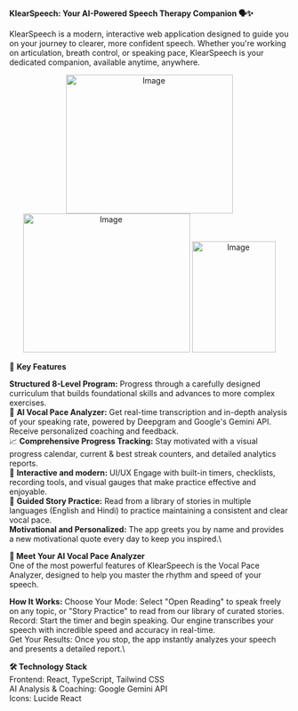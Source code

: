 


**KlearSpeech: Your AI-Powered Speech Therapy Companion 🗣️✨** 

KlearSpeech is a modern, interactive web application designed to guide you on your journey to clearer, more confident speech.
Whether you're working on articulation, breath control, or speaking pace, KlearSpeech is your dedicated companion, available anytime, anywhere.

<div align="center">
  <img width="300" height="250" alt="Image" src="https://github.com/user-attachments/assets/27d9b1c8-e958-4dd9-9dab-928f4d61b4a1" />
  <img width="300" height="250" alt="Image" src="https://github.com/user-attachments/assets/cbaa0e07-dcaa-42bb-8d28-369803e4c014" />
  <img width="150" height="200" alt="Image" src="https://github.com/user-attachments/assets/57df598b-bfe1-4038-8d89-5468ac12ba0d" />
  
</div>




🌟 **Key Features**

**Structured 8-Level Program:** Progress through a carefully designed curriculum that builds foundational skills and advances to more complex exercises.\
🤖 **AI Vocal Pace Analyzer:** Get real-time transcription and in-depth analysis of your speaking rate, powered by Deepgram and Google's Gemini API. Receive personalized coaching and feedback. \
📈 **Comprehensive Progress Tracking:** Stay motivated with a visual progress calendar, current & best streak counters, and detailed analytics reports. \
🌟 **Interactive and modern:** UI/UX Engage with built-in timers, checklists, recording tools, and visual gauges that make practice effective and enjoyable. \
📖 **Guided Story Practice:** Read from a library of stories in multiple languages (English and Hindi) to practice maintaining a consistent and clear vocal pace. \
**Motivational and Personalized:** The app greets you by name and provides a new motivational quote every day to keep you inspired.\


**🤖 Meet Your AI Vocal Pace Analyzer** \
One of the most powerful features of KlearSpeech is the Vocal Pace Analyzer, designed to help you master the rhythm and speed of your speech.


**How It Works:**
Choose Your Mode: Select "Open Reading" to speak freely on any topic, or "Story Practice" to read from our library of curated stories.\
Record: Start the timer and begin speaking. Our engine transcribes your speech with incredible speed and accuracy in real-time.\
Get Your Results: Once you stop, the app instantly analyzes your speech and presents a detailed report.\


**🛠️ Technology Stack** \
Frontend: React, TypeScript, Tailwind CSS \
AI Analysis & Coaching: Google Gemini API \
Icons: Lucide React
